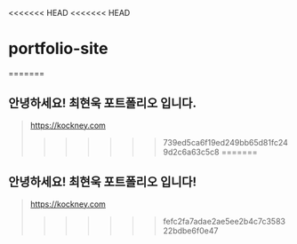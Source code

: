 <<<<<<< HEAD
<<<<<<< HEAD
# portfolio-site
=======
## 안녕하세요! 최현욱 포트폴리오 입니다.
>https://kockney.com
>>>>>>> 739ed5ca6f19ed249bb65d81fc249d2c6a63c5c8
=======
## 안녕하세요! 최현욱 포트폴리오 입니다!

> https://kockney.com
>>>>>>> fefc2fa7adae2ae5ee2b4c7c358322bdbe6f0e47
